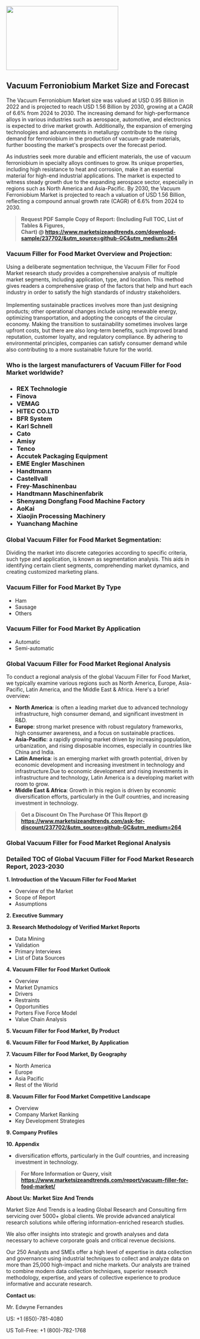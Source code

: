 <p><img class="alignnone size-medium wp-image-20088" src="https://ffe5etoiles.com/wp-content/uploads/2024/12/MST1-300x171.png" alt="" width="300" height="171" /></p><h2>Vacuum Ferroniobium Market Size and Forecast</h2><p>The Vacuum Ferroniobium Market size was valued at USD 0.95 Billion in 2022 and is projected to reach USD 1.56 Billion by 2030, growing at a CAGR of 6.6% from 2024 to 2030. The increasing demand for high-performance alloys in various industries such as aerospace, automotive, and electronics is expected to drive market growth. Additionally, the expansion of emerging technologies and advancements in metallurgy contribute to the rising demand for ferroniobium in the production of vacuum-grade materials, further boosting the market's prospects over the forecast period.</p><p>As industries seek more durable and efficient materials, the use of vacuum ferroniobium in specialty alloys continues to grow. Its unique properties, including high resistance to heat and corrosion, make it an essential material for high-end industrial applications. The market is expected to witness steady growth due to the expanding aerospace sector, especially in regions such as North America and Asia-Pacific. By 2030, the Vacuum Ferroniobium Market is projected to reach a valuation of USD 1.56 Billion, reflecting a compound annual growth rate (CAGR) of 6.6% from 2024 to 2030.</p></p><blockquote id="" class=""><strong>Request PDF Sample Copy of Report: (Including Full TOC, List of Tables &amp; Figures, Chart)&nbsp;@&nbsp;<strong><a href="https://www.marketsizeandtrends.com/download-sample/237702/&utm_source=github-GC&utm_medium=264" target="_blank">https://www.marketsizeandtrends.com/download-sample/237702/&utm_source=github-GC&utm_medium=264</a></strong></strong></blockquote><h3 id="" class="">Vacuum Filler for Food Market&nbsp;Overview and Projection:</h3><p id="" class="">Using a deliberate segmentation technique, the Vacuum Filler for Food Market research study provides a comprehensive analysis of multiple market segments, including application, type, and location. This method gives readers a comprehensive grasp of the factors that help and hurt each industry in order to satisfy the high standards of industry stakeholders. <br /> <br />Implementing sustainable practices involves more than just designing products; other operational changes include using renewable energy, optimizing transportation, and adopting the concepts of the circular economy. Making the transition to sustainability sometimes involves large upfront costs, but there are also long-term benefits, such improved brand reputation, customer loyalty, and regulatory compliance. By adhering to environmental principles, companies can satisfy consumer demand while also contributing to a more sustainable future for the world.</p><h3 id="" class="">Who is the largest manufacturers of&nbsp;Vacuum Filler for Food Market worldwide?</h3><h3 class=""><p><ul><li>REX Technologie </li><li> Finova </li><li> VEMAG </li><li> HITEC CO.LTD </li><li> BFR System </li><li> Karl Schnell </li><li> Cato </li><li> Amisy </li><li> Tenco </li><li> Accutek Packaging Equipment </li><li> EME Engler Maschinen </li><li> Handtmann </li><li> Castellvall </li><li> Frey-Maschinenbau </li><li> Handtmann Maschinenfabrik </li><li> Shenyang Dongfang Food Machine Factory </li><li> AoKai </li><li> Xiaojin Processing Machinery </li><li> Yuanchang Machine</li></ul></p></h3><h3 id="" class="">Global&nbsp;Vacuum Filler for Food Market Segmentation:</h3><p id="" class="">Dividing the market into discrete categories according to specific criteria, such type and application, is known as segmentation analysis. This aids in identifying certain client segments, comprehending market dynamics, and creating customized marketing plans.</p><h3 id="" class="">Vacuum Filler for Food Market&nbsp;By Type</h3><p><p><ul><li>Ham</li><li> Sausage</li><li> Others</p></li></ul></p></p><h3 id="" class="">Vacuum Filler for Food Market&nbsp;By Application</h3><p class=""><p><ul><li>Automatic</li><li> Semi-automatic</li></ul></p></p><h3 id="" class="">Global Vacuum Filler for Food Market Regional Analysis</h3><p id="" class="">To conduct a regional analysis of the global Vacuum Filler for Food Market, we typically examine various regions such as North America, Europe, Asia-Pacific, Latin America, and the Middle East &amp; Africa. Here's a brief overview:</p><ul><li><strong>North America</strong>: is often a leading market due to advanced technology infrastructure, high consumer demand, and significant investment in R&amp;D.</li><li><strong>Europe</strong>: strong market presence with robust regulatory frameworks, high consumer awareness, and a focus on sustainable practices.</li><li><strong>Asia-Pacific</strong>: a rapidly growing market driven by increasing population, urbanization, and rising disposable incomes, especially in countries like China and India.</li><li><strong>Latin America</strong>: is an emerging market with growth potential, driven by economic development and increasing investment in technology and infrastructure.Due to economic development and rising investments in infrastructure and technology, Latin America is a developing market with room to grow.</li><li><strong>Middle East &amp; Africa</strong>: Growth in this region is driven by economic diversification efforts, particularly in the Gulf countries, and increasing investment in technology.</li></ul><blockquote id="" class=""><strong>Get a Discount On The Purchase Of This Report @ <strong><a href="https://www.marketsizeandtrends.com/ask-for-discount/237702/&utm_source=github-GC&utm_medium=264" target="_blank">https://www.marketsizeandtrends.com/ask-for-discount/237702/&utm_source=github-GC&utm_medium=264</a></strong></strong></blockquote><h3 id="" class="">Global Vacuum Filler for Food Market Regional Analysis</h3><h3 id="" class="">Detailed TOC of Global Vacuum Filler for Food Market Research Report, 2023-2030</h3><p id="" class=""><strong>1. Introduction of the Vacuum Filler for Food Market</strong></p><ul><li>Overview of the Market</li><li>Scope of Report</li><li>Assumptions</li></ul><p id="" class=""><strong>2. Executive Summary</strong></p><p id="" class=""><strong>3. Research Methodology of Verified Market Reports</strong></p><ul><li>Data Mining</li><li>Validation</li><li>Primary Interviews</li><li>List of Data Sources</li></ul><p id="" class=""><strong>4. Vacuum Filler for Food Market Outlook</strong></p><ul><li>Overview</li><li>Market Dynamics</li><li>Drivers</li><li>Restraints</li><li>Opportunities</li><li>Porters Five Force Model</li><li>Value Chain Analysis</li></ul><p id="" class=""><strong>5. Vacuum Filler for Food Market, By Product</strong></p><p id="" class=""><strong>6. Vacuum Filler for Food Market, By Application</strong></p><p id="" class=""><strong>7. Vacuum Filler for Food Market, By Geography</strong></p><ul><li>North America</li><li>Europe</li><li>Asia Pacific</li><li>Rest of the World</li></ul><p id="" class=""><strong>8. Vacuum Filler for Food Market Competitive Landscape</strong></p><ul><li>Overview</li><li>Company Market Ranking</li><li>Key Development Strategies</li></ul><p id="" class=""><strong>9. Company Profiles</strong></p><p id="" class=""><strong>10. Appendix</strong></p><ul><li>diversification efforts, particularly in the Gulf countries, and increasing investment in technology.</li></ul><blockquote id="" class=""><strong>For More Information or Query, visit <strong><strong><a href="https://www.marketsizeandtrends.com/report/vacuum-filler-for-food-market/" target="_blank">https://www.marketsizeandtrends.com/report/vacuum-filler-for-food-market/</a></strong></strong></strong></blockquote><p id="" class=""><strong>About Us: Market Size And Trends</strong></p><p id="" class="">Market Size And Trends is a leading Global Research and Consulting firm servicing over 5000+ global clients. We provide advanced analytical research solutions while offering information-enriched research studies.</p><p id="" class="">We also offer insights into strategic and growth analyses and data necessary to achieve corporate goals and critical revenue decisions.</p><p id="" class="">Our 250 Analysts and SMEs offer a high level of expertise in data collection and governance using industrial techniques to collect and analyze data on more than 25,000 high-impact and niche markets. Our analysts are trained to combine modern data collection techniques, superior research methodology, expertise, and years of collective experience to produce informative and accurate research.</p><p id="" class=""><strong>Contact us:</strong></p><p id="" class="">Mr. Edwyne Fernandes</p><p id="" class="">US: +1 (650)-781-4080</p><p id="" class="">US Toll-Free: +1 (800)-782-1768</p>
